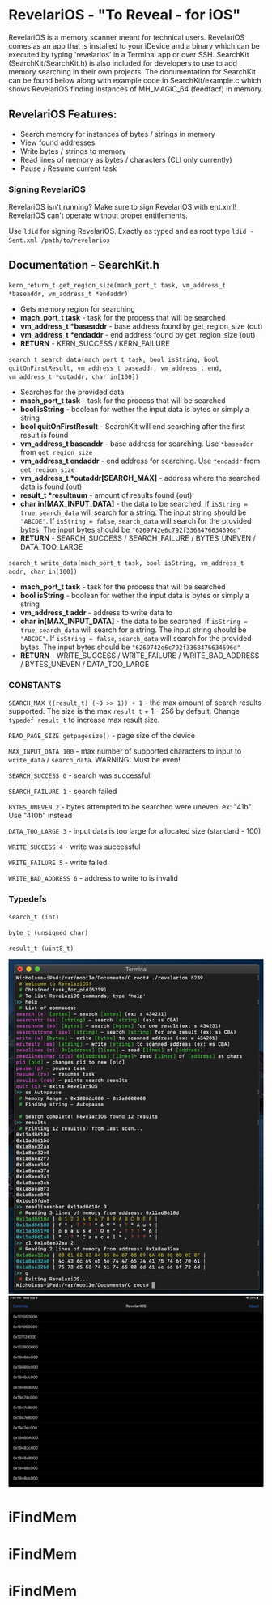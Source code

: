 # RevelariOS - "To Reveal - for iOS"

RevelariOS is a memory scanner meant for technical users. RevelariOS comes as an app that is installed to your iDevice and a binary which can be executed by typing 'revelarios' in a Terminal app or over SSH. SearchKit (SearchKit/SearchKit.h) is also included for developers to use to add memory searching in their own projects. The documentation for SearchKit can be found below along with example code in SearchKit/example.c which shows RevelariOS finding instances of MH_MAGIC_64 (feedfacf) in memory.

## RevelariOS Features:

- Search memory for instances of bytes / strings in memory
- View found addresses
- Write bytes / strings to memory
- Read lines of memory as bytes / characters (CLI only currently)
- Pause / Resume current task

### Signing RevelariOS

RevelariOS isn't running? Make sure to sign RevelariOS with ent.xml! RevelariOS can't operate without proper entitlements.

Use `ldid` for signing RevelariOS. Exactly as typed and as root type `ldid -Sent.xml /path/to/revelarios`

## Documentation - SearchKit.h

`kern_return_t get_region_size(mach_port_t task, vm_address_t *baseaddr, vm_address_t *endaddr)`
- Gets memory region for searching
- **mach_port_t task** - task for the process that will be searched
- **vm_address_t \*baseaddr** - base address found by get_region_size (out)
- **vm_address_t \*endaddr** - end address found by get_region_size (out)
- **RETURN** - KERN_SUCCESS / KERN_FAILURE

`search_t search_data(mach_port_t task, bool isString, bool quitOnFirstResult, vm_address_t baseaddr, vm_address_t end, vm_address_t *outaddr, char in[100])`
- Searches for the provided data
- **mach_port_t task** - task for the process that will be searched
- **bool isString** - boolean for wether the input data is bytes or simply a string
- **bool quitOnFirstResult** - SearchKit will end searching after the first result is found
- **vm_address_t baseaddr** - base address for searching. Use `*baseaddr` from `get_region_size`
- **vm_address_t endaddr** - end address for searching. Use `*endaddr` from `get_region_size`
- **vm_address_t  \*outaddr[SEARCH_MAX]** - address where the searched data is found (out)
- **result_t \*resultnum** - amount of results found (out)
- **char in[MAX_INPUT_DATA]** - the data to be searched. if `isString = true`, `search_data` will search for a string. The input string should be `"ABCDE"`. If `isString = false`, `search_data` will search for the provided bytes. The input bytes should be `"6269742e6c792f3368476634696d"`
- **RETURN** - SEARCH_SUCCESS / SEARCH_FAILURE / BYTES_UNEVEN / DATA_TOO_LARGE

`search_t write_data(mach_port_t task, bool isString, vm_address_t addr, char in[100])`
- **mach_port_t task** - task for the process that will be searched
- **bool isString** - boolean for wether the input data is bytes or simply a string
- **vm_address_t addr** - address to write data to
- **char in[MAX_INPUT_DATA]** - the data to be searched. if `isString = true`, `search_data` will search for a string. The input string should be `"ABCDE"`. If `isString = false`, `search_data` will search for the provided bytes. The input bytes should be `"6269742e6c792f3368476634696d"`
- **RETURN** - WRITE_SUCCESS / WRITE_FAILURE / WRITE_BAD_ADDRESS / BYTES_UNEVEN / DATA_TOO_LARGE

### CONSTANTS

`SEARCH_MAX ((result_t) (~0 >> 1)) + 1` - the max amount of search results supported. The size is the max `result_t` + 1 - 256 by default. Change `typedef result_t` to increase max result size.

`READ_PAGE_SIZE getpagesize()` - page size of the device

`MAX_INPUT_DATA 100` - max number of supported characters to input to `write_data` / `search_data`. WARNING: Must be even!

`SEARCH_SUCCESS 0` - search was successful

`SEARCH_FAILURE 1` - search failed

`BYTES_UNEVEN 2` - bytes attempted to be searched were uneven: ex: "41b". Use "410b" instead

`DATA_TOO_LARGE 3` - input data is too large for allocated size (standard - 100)

`WRITE_SUCCESS 4` - write was successful

`WRITE_FAILURE 5` - write failed

`WRITE_BAD_ADDRESS 6` - address to write to is invalid



### Typedefs

`search_t (int)`

`byte_t (unsigned char)`

`result_t (uint8_t)`

![RevelariOS](Pics/revelarios.png)
![RevelariOS App](Pics/revelariosapp.png)
# iFindMem
# iFindMem
# iFindMem
